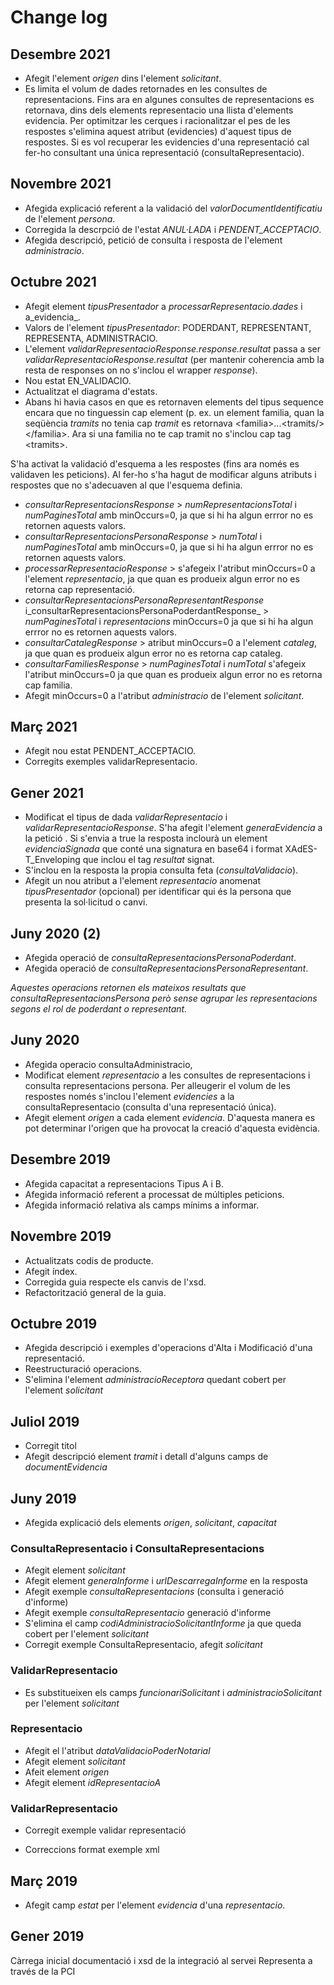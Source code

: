 # Change log

## Desembre 2021
- Afegit l'element _origen_ dins l'element _solicitant_. 
- Es limita el volum de dades retornades en les consultes de representacions. Fins ara en algunes consultes de representacions es retornava, dins dels elements representacio una llista d'elements evidencia. Per optimitzar les cerques i racionalitzar el pes de les respostes s'elimina aquest atribut (evidencies) d'aquest tipus de respostes. Si es vol recuperar les evidencies d'una representació cal fer-ho consultant una única representació (consultaRepresentacio).

## Novembre 2021
- Afegida explicació referent a la validació del _valorDocumentIdentificatiu_ de l'element _persona_.
- Corregida la descrpció de l'estat _ANUL·LADA_ i _PENDENT_ACCEPTACIO_.
- Afegida descripció, petició de consulta i resposta de l'element _administracio_.

## Octubre 2021
- Afegit element _tipusPresentador_ a _processarRepresentacio.dades_ i a_evidencia_.
- Valors de l'element _tipusPresentador_: PODERDANT, REPRESENTANT, REPRESENTA, ADMINISTRACIO.
- L'element _validarRepresentacioResponse.response.resultat_ passa a ser _validarRepresentacioResponse.resultat_ (per mantenir coherencia amb la resta de responses on no s'inclou el wrapper _response_).
- Nou estat EN_VALIDACIO.
- Actualitzat el diagrama d'estats.
- Abans hi havia casos en que es retornaven elements del tipus sequence encara que no tinguessin cap element (p. ex. un element familia, quan la seqüència _tramits_ no tenia cap _tramit_ es retornava &lt;familia&gt;...&lt;tramits/&gt;&lt;/familia&gt;. Ara si una familia no te cap tramit no s'inclou cap tag &lt;tramits&gt;.

S'ha activat la validació d'esquema a les respostes (fins ara només es validaven les peticions). Al fer-ho s'ha hagut de modificar alguns atributs i respostes que no s'adecuaven al que l'esquema definia.
- _consultarRepresentacionsResponse_ > _numRepresentacionsTotal_ i _numPaginesTotal_ amb minOccurs=0, ja que si hi ha algun errror no es retornen aquests valors.
- _consultarRepresentacionsPersonaResponse_ > _numTotal_ i _numPaginesTotal_ amb minOccurs=0, ja que si hi ha algun errror no es retornen aquests valors.
- _processarRepresentacioResponse_ > s'afegeix l'atribut minOccurs=0 a l'element _representacio_, ja que quan es produeix algun error no es retorna cap representació.
- _consultarRepresentacionsPersonaRepresentantResponse_ i_consultarRepresentacionsPersonaPoderdantResponse_ > _numPaginesTotal_ i _representacions_ minOccurs=0 ja que si hi ha algun errror no es retornen aquests valors.
- _consultarCatalegResponse_ > atribut minOccurs=0 a l'element _cataleg_, ja que quan es produeix algun error no es retorna cap cataleg.
- _consultarFamiliesResponse_ > _numPaginesTotal_ i _numTotal_ s'afegeix l'atribut minOccurs=0 ja que quan es produeix algun error no es retorna cap familia.
- Afegit minOccurs=0 a l'atribut _administracio_ de l'element _solicitant_.

  
## Març 2021
- Afegit nou estat PENDENT_ACCEPTACIO.
- Corregits exemples validarRepresentacio.

## Gener 2021
- Modificat el tipus de dada _validarRepresentacio_ i _validarRepresentacioResponse_. S'ha afegit l'element _generaEvidencia_ a la petició . Si s'envia a true la resposta inclourà un element _evidenciaSignada_ que conté una signatura en base64 i format XAdES-T_Enveloping que inclou el tag _resultat_ signat.
- S'inclou en la resposta la propia consulta feta (_consultaValidacio_).
- Afegit un nou atribut a l'element _representacio_ anomenat _tipusPresentador_ (opcional) per identificar qui és la persona que presenta la sol·licitud o canvi.


## Juny 2020 (2)
- Afegida operació de _consultaRepresentacionsPersonaPoderdant_.
- Afegida operació de _consultaRepresentacionsPersonaRepresentant_.

_Aquestes operacions retornen els mateixos resultats que _consultaRepresentacionsPersona_ però sense agrupar les representacions segons el rol de poderdant o representant._

## Juny 2020
- Afegida operacio consultaAdministracio,
- Modificat element _representacio_ a les consultes de representacions i consulta representacions persona. Per alleugerir el volum de les respostes només s'inclou l'element _evidencies_ a la consultaRepresentacio (consulta d'una representació única).
- Afegit element _origen_ a cada element _evidencia_. D'aquesta manera es pot determinar l'origen que ha provocat la creació d'aquesta evidència.

## Desembre 2019
- Afegida capacitat a representacions Tipus A i B.
- Afegida informació referent a processat de múltiples peticions.
- Afegida informació relativa als camps mínims a informar.

## Novembre 2019
- Actualitzats codis de producte.
- Afegit índex.
- Corregida guia respecte els canvis de l'xsd.
- Refactorització general de la guia.

## Octubre 2019
- Afegida descripció i exemples d'operacions d'Alta i Modificació d'una representació.
- Reestructuració operacions.
- S'elimina l'element _administracioReceptora_ quedant cobert per l'element _solicitant_

## Juliol 2019
- Corregit titol
- Afegit descripció element _tramit_ i detall d'alguns camps de _documentEvidencia_

## Juny 2019
- Afegida explicació dels elements _origen_, _solicitant_, _capacitat_

### ConsultaRepresentacio i ConsultaRepresentacions
- Afegit element _solicitant_
- Afegit element _generaInforme_ i _urlDescarregaInforme_ en la resposta
- Afegit exemple _consultaRepresentacions_ (consulta i  generació d'informe)
- Afegit exemple _consultaRepresentacio_ generació d'informe
- S'elimina el camp _codiAdministracioSolicitantInforme_ ja que queda cobert per l'element _solicitant_
- Corregit exemple ConsultaRepresentacio, afegit _solicitant_
### ValidarRepresentacio
- Es substitueixen els camps _funcionariSolicitant_ i _administracioSolicitant_ per l'element _solicitant_

### Representacio
- Afegit el l'atribut _dataValidacioPoderNotarial_
- Afegit element _solicitant_
- Afeit element _origen_
- Afegit element _idRepresentacioA_

### ValidarRepresentacio
- Corregit exemple validar representació

- Correccions format exemple xml

## Març 2019
- Afegit camp _estat_ per l'element _evidencia_ d'una _representacio_.

## Gener 2019
Càrrega inicial documentació i xsd de la integració al servei Representa a través de la PCI
<!--stackedit_data:
eyJoaXN0b3J5IjpbMTMyNjkxNTM5OCw1MjU0MTUzNTRdfQ==
-->
